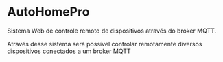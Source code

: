 # AutoHomePro
Sistema Web de controle remoto de dispositivos através do broker MQTT.

Através desse sistema será possível controlar remotamente diversos dispositivos
conectados a um broker MQTT
